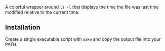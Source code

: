 
A colorful wrapper around `ls -l` that displays the time the file was last time modified relative to the current time.

## Installation

Create a single executable script with `make` and copy the output file into your PATH. 
